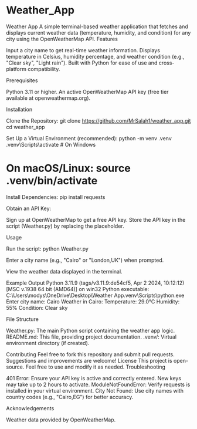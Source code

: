 # Weather_App
Weather App
A simple terminal-based weather application that fetches and displays current weather data (temperature, humidity, and condition) for any city using the OpenWeatherMap API.
Features

Input a city name to get real-time weather information.
Displays temperature in Celsius, humidity percentage, and weather condition (e.g., "Clear sky", "Light rain").
Built with Python for ease of use and cross-platform compatibility.

Prerequisites

Python 3.11 or higher.
An active OpenWeatherMap API key (free tier available at openweathermap.org).

Installation

Clone the Repository:
git clone https://github.com/MrSalah1/weather_app.git
cd weather_app


Set Up a Virtual Environment (recommended):
python -m venv .venv
.venv\Scripts\activate  # On Windows
# On macOS/Linux: source .venv/bin/activate


Install Dependencies:
pip install requests


Obtain an API Key:

Sign up at OpenWeatherMap to get a free API key.
Store the API key in the script (Weather.py) by replacing the placeholder.



Usage

Run the script:
python Weather.py


Enter a city name (e.g., "Cairo" or "London,UK") when prompted.

View the weather data displayed in the terminal.


Example Output
Python 3.11.9 (tags/v3.11.9:de54cf5, Apr  2 2024, 10:12:12) [MSC v.1938 64 bit (AMD64)] on win32
Python executable: C:\Users\modys\OneDrive\Desktop\Weather App\.venv\Scripts\python.exe
Enter city name: Cairo
Weather in Cairo:
Temperature: 29.0°C
Humidity: 55%
Condition: Clear sky

File Structure

Weather.py: The main Python script containing the weather app logic.
README.md: This file, providing project documentation.
.venv/: Virtual environment directory (if created).

Contributing
Feel free to fork this repository and submit pull requests. Suggestions and improvements are welcome!
License
This project is open-source. Feel free to use and modify it as needed.
Troubleshooting

401 Error: Ensure your API key is active and correctly entered. New keys may take up to 2 hours to activate.
ModuleNotFoundError: Verify requests is installed in your virtual environment.
City Not Found: Use city names with country codes (e.g., "Cairo,EG") for better accuracy.

Acknowledgements

Weather data provided by OpenWeatherMap.
